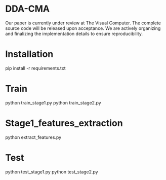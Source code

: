 # DDA-CMA
Our paper is currently under review at The Visual Computer. The complete source code will be released upon acceptance. We are actively organizing and finalizing the implementation details to ensure reproducibility.
# Installation
pip install -r requirements.txt
# Train
python train_stage1.py 
python train_stage2.py 
# Stage1_features_extraction
python extract_features.py
# Test
python test_stage1.py 
python test_stage2.py 
